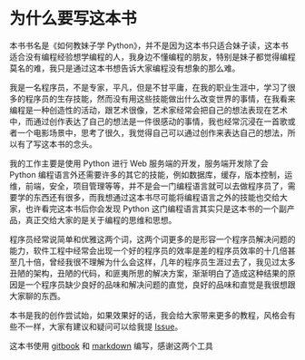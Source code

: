 # 为什么要写这本书

本书书名是《如何教妹子学 Python》，并不是因为这本书只适合妹子读，这本书适合没有编程经验想学编程的人，我身边不懂编程的朋友，特别是妹子都觉得编程莫名的难，我只是通过这本书想告诉大家编程没有想象的那么难。


我是一名程序员，不是专家，平凡，但是不甘平庸，在我的职业生涯中，学习了很多的程序员的生存技能，然而没有用这些技能做出什么改变世界的事情，在我看来编程是一种创造性的活动，跟艺术很像，艺术家经常会把自己的想法表现在艺术中，而通过创作表达了自己的想法是一件很感动的事情，我也经常沉浸在一首歌或者一个电影场景中，思考了很久，我觉得自己可以通过创作来表达自己的想法，所以有了写这本书的念头。


我的工作主要是使用 Python 进行 Web 服务端的开发，服务端开发除了会 Python 编程语言外还需要许多的其它的技能，例如数据库，缓存，版本控制，运维，前端，安全，项目管理等等，并不是会一门编程语言就可以去做程序员了，需要学的东西还有很多，而我想通过这本书尽可能将编程语言之外的技能也交给大家，也许看完这本书后你会发现 Python 这门编程语言其实只是这本书的一个副产品，真正交给大家的是关于编程的思维和思想。


程序员经常说简单和优雅这两个词，这两个词更多的是形容一个程序员解决问题的能力，软件工程中经常会出现一个好的程序员的效率是差的程序员效率的十几倍甚至几十倍，曾经我很不理解为什么会这样，几年的程序员生涯过去了，我见过太多丑陋的架构，丑陋的代码，和匪夷所思的解决方案，渐渐明白了造成这种结果的原因是一个程序员缺少良好的品味和解决问题的直觉，良好的品味和直觉是我很想跟大家聊的东西。


本书是我的创作尝试始，如果效果好的话，我会给大家带来更多的教程，风格会有些不一样，大家有建议和疑问可以给我提 [Issue](https://github.com/runforever/py4g/issues)。


这本书使用 [gitbook](https://www.gitbook.com) 和 [markdown](https://zh.wikipedia.org/wiki/Markdown) 编写，感谢这两个工具
